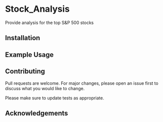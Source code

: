 # Stock_Analysis

Provide analysis for the top S&P 500 stocks

## Installation




## Example Usage



## Contributing
Pull requests are welcome. For major changes, please open an issue first to discuss what you would like to change.

Please make sure to update tests as appropriate.

## Acknowledgements


